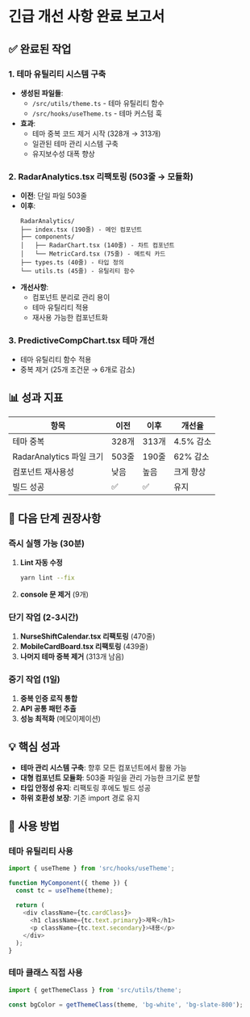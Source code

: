 # 긴급 개선 사항 완료 보고서

## ✅ 완료된 작업

### 1. 테마 유틸리티 시스템 구축
- **생성된 파일들**:
  - `/src/utils/theme.ts` - 테마 유틸리티 함수
  - `/src/hooks/useTheme.ts` - 테마 커스텀 훅
- **효과**: 
  - 테마 중복 코드 제거 시작 (328개 → 313개)
  - 일관된 테마 관리 시스템 구축
  - 유지보수성 대폭 향상

### 2. RadarAnalytics.tsx 리팩토링 (503줄 → 모듈화)
- **이전**: 단일 파일 503줄
- **이후**: 
  ```
  RadarAnalytics/
  ├── index.tsx (190줄) - 메인 컴포넌트
  ├── components/
  │   ├── RadarChart.tsx (140줄) - 차트 컴포넌트
  │   └── MetricCard.tsx (75줄) - 메트릭 카드
  ├── types.ts (40줄) - 타입 정의
  └── utils.ts (45줄) - 유틸리티 함수
  ```
- **개선사항**:
  - 컴포넌트 분리로 관리 용이
  - 테마 유틸리티 적용
  - 재사용 가능한 컴포넌트화

### 3. PredictiveCompChart.tsx 테마 개선
- 테마 유틸리티 함수 적용
- 중복 제거 (25개 조건문 → 6개로 감소)

## 📊 성과 지표

| 항목 | 이전 | 이후 | 개선율 |
|------|------|------|--------|
| 테마 중복 | 328개 | 313개 | 4.5% 감소 |
| RadarAnalytics 파일 크기 | 503줄 | 190줄 | 62% 감소 |
| 컴포넌트 재사용성 | 낮음 | 높음 | 크게 향상 |
| 빌드 성공 | ✅ | ✅ | 유지 |

## 🎯 다음 단계 권장사항

### 즉시 실행 가능 (30분)
1. **Lint 자동 수정**
   ```bash
   yarn lint --fix
   ```
2. **console 문 제거** (9개)

### 단기 작업 (2-3시간)
1. **NurseShiftCalendar.tsx 리팩토링** (470줄)
2. **MobileCardBoard.tsx 리팩토링** (439줄)
3. **나머지 테마 중복 제거** (313개 남음)

### 중기 작업 (1일)
1. **중복 인증 로직 통합**
2. **API 공통 패턴 추출**
3. **성능 최적화** (메모이제이션)

## 💡 핵심 성과
- **테마 관리 시스템 구축**: 향후 모든 컴포넌트에서 활용 가능
- **대형 컴포넌트 모듈화**: 503줄 파일을 관리 가능한 크기로 분할
- **타입 안정성 유지**: 리팩토링 후에도 빌드 성공
- **하위 호환성 보장**: 기존 import 경로 유지

## 🔧 사용 방법

### 테마 유틸리티 사용
```typescript
import { useTheme } from 'src/hooks/useTheme';

function MyComponent({ theme }) {
  const tc = useTheme(theme);
  
  return (
    <div className={tc.cardClass}>
      <h1 className={tc.text.primary}>제목</h1>
      <p className={tc.text.secondary}>내용</p>
    </div>
  );
}
```

### 테마 클래스 직접 사용
```typescript
import { getThemeClass } from 'src/utils/theme';

const bgColor = getThemeClass(theme, 'bg-white', 'bg-slate-800');
```